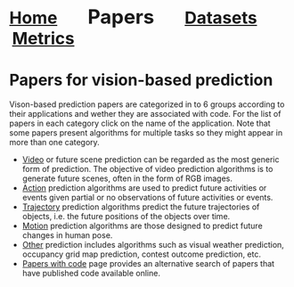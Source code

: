 <a name=top></a>
---
<a href=../README.md#top><l style="font-size:30px">Home</l></a>&nbsp; &nbsp; &nbsp; &nbsp; &nbsp; &nbsp;<l style="font-size:35px">Papers</l>&nbsp; &nbsp; &nbsp; &nbsp; &nbsp; &nbsp;<a href=../datasets/datasets.md#top><l style="font-size:30px">Datasets</l></a>&nbsp; &nbsp; &nbsp; &nbsp; &nbsp; &nbsp;<a href=../metrics.md#top><l style="font-size:30px">Metrics</l></a>&nbsp; &nbsp; &nbsp; &nbsp; &nbsp; &nbsp;
---
# Papers for vision-based prediction
Vison-based prediction papers are categorized in to 6 groups according to their applications and wether they are associated with code. For the list of papers in each category click on the name of the application. Note that some papers present algorithms for multiple tasks so they might appear in more than one category.
* <a href=video_papers.md#top>Video</a> or future scene prediction can be regarded as the most generic form of prediction.  The objective of video prediction algorithms is to generate future scenes, often in the form of RGB images.
* <a href=action_papers.md#top>Action</a> prediction algorithms are used to predict future activities or events given partial  or no observations of future activities or events.
* <a href=trajectory_papers.md#top>Trajectory</a> prediction algorithms predict the future trajectories of objects, i.e. the future positions of the objects over time.
* <a href=motion_papers.md#top>Motion</a> prediction algorithms are those designed to predict future changes in human pose.
* <a href=other_papers.md#top>Other</a>  prediction includes algorithms such as visual weather prediction, occupancy grid map prediction, contest outcome prediction, etc.
* <a href=papers_with_code.md#top>Papers with code</a> page provides an alternative search of papers that have published code available online.